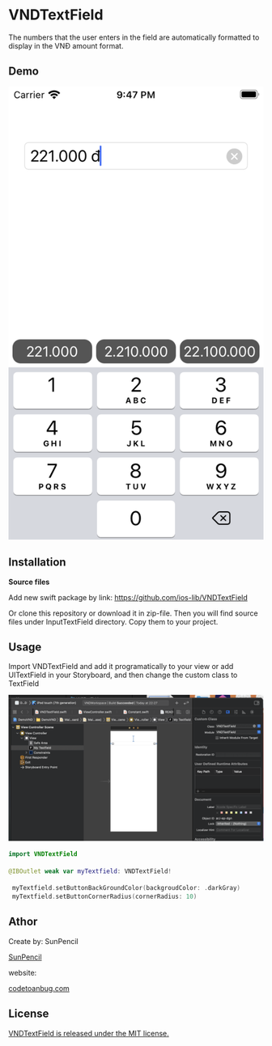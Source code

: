 # VNDTextField

The numbers that the user enters in the field are automatically formatted to display in the VNĐ amount format.

## Demo

![Alt text](https://github.com/ios-lib/VNDTextField/blob/main/image/demo.png "Demo") 


## Installation

**Source files**

Add new swift package by link: 
https://github.com/ios-lib/VNDTextField

Or clone this repository or download it in zip-file. Then you will find source files under InputTextField directory. Copy them to your project.

## Usage


Import VNDTextField and add it programatically to your view or add UITextField in your Storyboard, and then change the custom class to TextField

![Alt text](https://github.com/ios-lib/VNDTextField/blob/main/image/ImportTextField.png "Custom class")

```swift
import VNDTextField

@IBOutlet weak var myTextfield: VNDTextField!
 
 myTextfield.setButtonBackGroundColor(backgroudColor: .darkGray)
 myTextfield.setButtonCornerRadius(cornerRadius: 10)
```

## Athor

Create by: SunPencil

[SunPencil](https://github.com/SunPencil/)

website: 

[codetoanbug.com](codetoanbug.com)


## License

[VNDTextField is released under the MIT license.](https://github.com/git/git-scm.com/blob/main/MIT-LICENSE.txt)




